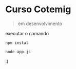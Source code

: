 # Curso Cotemig

> em desenvolvimento

executar o camando

```
npm instal
```

```
node app.js
```
:)
